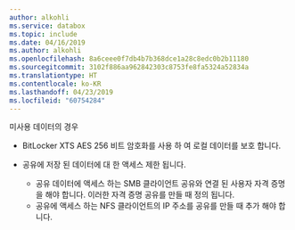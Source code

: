 ```yaml
---
author: alkohli
ms.service: databox
ms.topic: include
ms.date: 04/16/2019
ms.author: alkohli
ms.openlocfilehash: 8a6ceee0f7db4b7b368dce1a28c8edc0b2b11180
ms.sourcegitcommit: 3102f886aa962842303c8753fe8fa5324a52834a
ms.translationtype: HT
ms.contentlocale: ko-KR
ms.lasthandoff: 04/23/2019
ms.locfileid: "60754284"
---
```

미사용 데이터의 경우

- BitLocker XTS AES 256 비트 암호화를 사용 하 여 로컬 데이터를 보호 합니다.
- 공유에 저장 된 데이터에 대 한 액세스 제한 됩니다.

    - 공유 데이터에 액세스 하는 SMB 클라이언트 공유와 연결 된 사용자 자격 증명을 해야 합니다. 이러한 자격 증명 공유를 만들 때 정의 됩니다.
    - 공유에 액세스 하는 NFS 클라이언트의 IP 주소를 공유를 만들 때 추가 해야 합니다.